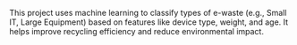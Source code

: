 This project uses machine learning to classify types of e-waste (e.g., Small IT, Large Equipment) based on features like device type, weight, and age. It helps improve recycling efficiency and reduce environmental impact.
